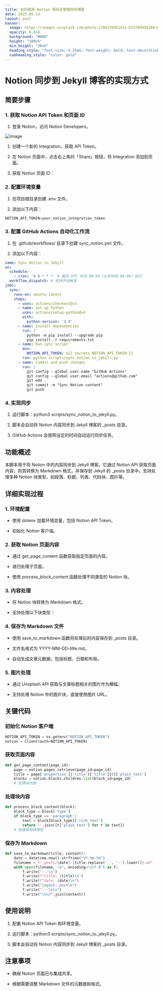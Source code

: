 ```yaml
---
title: 如何使用 Notion 来同步管理你的博客
date: 2025-05-14
layout: post
banner:
  image: https://images.unsplash.com/photo-1704376951411-672f09494268?crop=entropy&cs=tinysrgb&fit=max&fm=jpg&ixid=M3w2OTIwMzJ8MHwxfHJhbmRvbXx8fHx8fHx8fDE3NDcyNDAwMzJ8&ixlib=rb-4.1.0&q=80&w=1080
  opacity: 0.618
  background: "#000"
  height: "100vh"
  min_height: "38vh"
  heading_style: "font-size: 4.25em; font-weight: bold; text-decoration: underline"
  subheading_style: "color: gold"
---
```


# Notion 同步到 Jekyll 博客的实现方式

## 简要步骤

### 1. 获取 Notion API Token 和页面 ID

1. 登录 Notion，访问 Notion Developers。

![image](https://prod-files-secure.s3.us-west-2.amazonaws.com/a7a0cc5a-89b9-4cda-8686-1fba0ca52f40/d19c1afe-dea5-4312-9333-786b0ba83054/image.png?X-Amz-Algorithm=AWS4-HMAC-SHA256&X-Amz-Content-Sha256=UNSIGNED-PAYLOAD&X-Amz-Credential=ASIAZI2LB466W5MEG6OM%2F20250514%2Fus-west-2%2Fs3%2Faws4_request&X-Amz-Date=20250514T162712Z&X-Amz-Expires=3600&X-Amz-Security-Token=IQoJb3JpZ2luX2VjEGAaCXVzLXdlc3QtMiJGMEQCIF9idfp6%2B2UvUONWsbvYWGEooJOec8HV1USWgrd8xo26AiAmGWN9%2BA30kVai%2FHjtRj29z9a91BJvMNW%2FMhPu8zWqtir%2FAwgZEAAaDDYzNzQyMzE4MzgwNSIMKOjaDEDgU63X%2BRDZKtwDWmvcwmjZdLc2MgR2bY7ujoKTZV1rvSTjfUuj8FrEXqhONOsBoA%2Fo%2BNi2PMM4fErtCVd%2FVpIzqiMFPnCx6w3OsTCktZyyoFeAX3eS3x8yqGizBB43rxLYLPt%2BdPNH0dyfHizHnC5hAg03d%2F4pp8y3X%2BFXmS6sJuvv67lNBDrCFNThPHnJCXjgqgfWU2KRh5B8ifY62hkQG10Qtpwr8BM8ZclHvRCeQFVYctLcGQplDAqJxbX8j5G2zpB%2BEiOT%2FPoKAF1DyxbfahK1YqOWuPKk2rvGJiL8zDsCqKh5GPA%2FrSxHWmNsQClUiUnENqYnFFIdk8rCppxfJ0Ede3gtb9cpKJi%2FoF%2Fmy80aFIVH2P9ipoTnCtu1CrlI%2F31gWyvJgy8t4Ffw29xxYllbU0web%2B4yQK0Du92pKvf85evCU4u1Cy%2BOBGM21KDC73q7XmCFcACf8A4YAa5SkcT98%2ByBJChI3yvUu6EKW%2FM1AySoAgZp3JjX0KxnZltrWcSk6a85Vee1CRwWMZA4FqMOithuXAz4Xjvt3N4liKTbn%2BO0DUB8k6l9zncff%2Bcl1nEkQneG2LNZGkmipX9s9OTMm8aP7rpGmY7YkHDmFCH58P0iG32HdyCYRQcPZFDnu1spBMgw3u%2BSwQY6pgGYxKt%2BX%2FB2Wgqdg6IGIFHdekV1qLng2ZwPAd%2BQcsaZ7nw9j6Ek5JSOXuLuNBj00pQFYQnYdZEZF6F3xAZSMyBKyn0qcdfBqlIOtgn7da9TPEcv%2BbUjNsHsmafXza8Vxv4BdppUEn3gA6x3aNsBbxRZfnQd893n2d63r4SgJpVoKiZCvbcxyDvy0lkLuyk19lnQhhNllyASttHP3BSe8DCJnnkOm%2FWj&X-Amz-Signature=e1c08e0fd588547d67dfac34992bf3e63bf9c9c8dde1a8f80d1d299ffc277984&X-Amz-SignedHeaders=host&x-id=GetObject)

1. 创建一个新的 Integration，获取 API Token。

1. 在 Notion 页面中，点击右上角的「Share」按钮，将 Integration 添加到页面。

1. 获取 Notion 页面 ID：


### 2. 配置环境变量

1. 在项目根目录创建 .env 文件。

1. 添加以下内容：

```javascript
NOTION_API_TOKEN=your_notion_integration_token
```

### 3. 配置 GitHub Actions 自动化工作流

1. 在 .github/workflows/ 目录下创建 sync_notion.yml 文件。

1. 添加以下内容：

```yaml
name: Sync Notion to Jekyll
on:
  schedule:
    - cron: '0 0 * * *' # 每天 UTC 时间 00:00（北京时间 08:00）运行
  workflow_dispatch: # 支持手动触发
jobs:
  sync:
    runs-on: ubuntu-latest
    steps:
      - uses: actions/checkout@v3
      - name: Set up Python
        uses: actions/setup-python@v4
        with:
          python-version: '3.9'
      - name: Install dependencies
        run: |
          python -m pip install --upgrade pip
          pip install -r requirements.txt
      - name: Run sync script
        env:
          NOTION_API_TOKEN: ${{ secrets.NOTION_API_TOKEN }}
        run: python scripts/sync_notion_to_jekyll.py
      - name: Commit and push changes
        run: |
          git config --global user.name "GitHub Actions"
          git config --global user.email "actions@github.com"
          git add .
          git commit -m "Sync Notion content"
          git push
```

### 4. 实现同步

1. 运行脚本：python3 scripts/sync_notion_to_jekyll.py。

1. 脚本会自动将 Notion 内容同步到 Jekyll 博客的 _posts 目录。

1. GitHub Actions 会按照设定的时间自动运行同步任务。

## 功能概述

本脚本用于将 Notion 中的内容同步到 Jekyll 博客。它通过 Notion API 获取页面内容，将其转换为 Markdown 格式，并保存到 Jekyll 的 _posts 目录中。支持处理多种 Notion 块类型，如段落、标题、列表、代码块、图片等。

## 详细实现过程

### 1. 环境配置

- 使用 dotenv 加载环境变量，包括 Notion API Token。

- 初始化 Notion 客户端。

### 2. 获取 Notion 页面内容

- 通过 get_page_content 函数获取指定页面的内容。

- 递归处理子页面。

- 使用 process_block_content 函数处理不同类型的 Notion 块。

### 3. 内容处理

- 将 Notion 块转换为 Markdown 格式。

- 支持处理以下块类型：


### 4. 保存为 Markdown 文件

- 使用 save_to_markdown 函数将处理后的内容保存到 _posts 目录。

- 文件名格式为 YYYY-MM-DD-title.md。

- 自动生成文章元数据，包括标题、日期和布局。

### 5. 图片处理

- 通过 Unsplash API 获取与文章标题相关的图片作为横幅。

- 支持处理 Notion 中的图片块，直接使用图片 URL。

## 关键代码

### 初始化 Notion 客户端

```python
NOTION_API_TOKEN = os.getenv("NOTION_API_TOKEN")
notion = Client(auth=NOTION_API_TOKEN)
```

### 获取页面内容

```python
def get_page_content(page_id):
    page = notion.pages.retrieve(page_id=page_id)
    title = page['properties']['title']['title'][0]['plain_text']
    blocks = notion.blocks.children.list(block_id=page_id)
    # 处理块内容
```

### 处理块内容

```python
def process_block_content(block):
    block_type = block['type']
    if block_type == 'paragraph':
        text = block[block_type]['rich_text']
        return ''.join([t['plain_text'] for t in text])
    # 处理其他块类型
```

### 保存为 Markdown

```python
def save_to_markdown(title, content):
    date = datetime.now().strftime("%Y-%m-%d")
    filename = f"_posts/{date}-{title.replace(' ', '-').lower()}.md"
    with open(filename, "w", encoding="utf-8") as f:
        f.write("---\n")
        f.write(f"title: {title}\n")
        f.write(f"date: {date}\n")
        f.write("layout: post\n")
        f.write("---\n\n")
        f.write("\n\n".join(content))
```

## 使用说明

1. 配置 Notion API Token 和环境变量。

1. 运行脚本：python3 scripts/sync_notion_to_jekyll.py。

1. 脚本会自动将 Notion 内容同步到 Jekyll 博客的 _posts 目录。

## 注意事项

- 确保 Notion 页面已与集成共享。

- 根据需要调整 Markdown 文件的元数据和格式。
